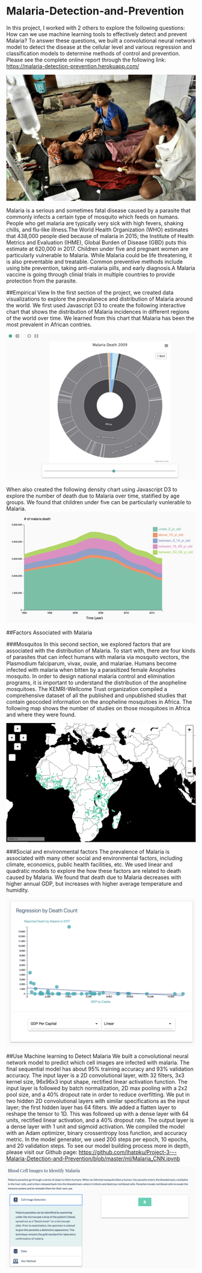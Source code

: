 # Malaria-Detection-and-Prevention

In this project, I worked with 2 others to explore the following questions: How can we use machine learning tools to effectively detect and prevent Malaria? To answer these questions, we built a convolutional neural network model to detect the disease at the cellular level and various regression and classification
models to determine methods of control and prevention. Please see the complete online report through the following link: https://malaria-detection-prevention.herokuapp.com/

![image0](malaria.png)

Malaria is a serious and sometimes fatal disease caused by a parasite that commonly infects a certain type of mosquito which feeds on humans. People who get malaria are typically very sick with high fevers, shaking chills, and flu-like illness.The World Health Organization (WHO) estimates that 438,000 people died because of malaria in 2015; the Institute of Health Metrics and Evaluation (IHME), Global Burden of Disease (GBD) puts this estimate at 620,000 in 2017. Children under five and pregnant women are particularly vulnerable to Malaria.
While Malaria could be life threatening, it is also preventable and treatable. Common preventive methods include using bite prevention, taking anti-malaria pills, and early diagnosis.A Malaria vaccine is going through clinial trials in multiple countries to provide protection from the parasite.

##Empirical View
In the first section of the project, we created data visualizations to explore the prevalanece and distribution of Malaria around the world. We first used Javascript D3 to create the following interactive chart that shows the distribution of Malaria incidences in different regions of the world over time. We learned from this chart that Malaria has been the most prevalent in African contries. 

![image1](Incidence.png)

When also created the following density chart using Javascript D3 to explore the number of death due to Malaria over time, statified by age groups. We found that children under five can be particularly vunlerable to Malaria. 
![image2](Age.png)

##Factors Associated with Malaria 

###Mosquitos
In this second section, we explored factors that are associated with the distribution of Malaria. To start with, there are four kinds of parasites that can infect humans with malaria via mosquito vectors, the Plasmodium falciparum, vivax, ovale, and malariae. Humans become infected with malaria when bitten by a parasitized female Anopheles mosquito. In order to design national malaria control and elimination programs, it is important to understand the distribution of the anopheline mosquitoes. The KEMRI-Wellcome Trust organization compiled a comprehensive dataset of all the published and unpublished studies that contain geocoded information on the anopheline mosquitoes in Africa. The following map shows the number of studies on those mosquitoes in Africa and where they were found.

![image4](Mosquitos.png)

###Social and environmental factors
The prevalence of Malaria is associated with many other social and environmental factors, including climate, economics, public health facilities, etc. We used linear and quadratic models to explore the how these factors are related to death caused by Malaria. We found that death due to Malaria decreases with higher annual GDP, but increases with higher average temperature and humidity.  

![image3](Linear_reg.png)

##Use Machine learning to Detect Malaria
We built a convolutional neural network model to predict which cell images are infected with malaria. The final sequential model has about 95% training accuracy and 93% validation accuracy. The input layer is a 2D convolutional layer, with 32 filters, 3x3 kernel size, 96x96x3 input shape, rectified linear activation function. The input layer is followed by batch normalization, 2D max pooling with a 2x2 pool size, and a 40% dropout rate in order to reduce overfitting. We put in two hidden 2D convolutional layers with similar specifications as the input layer; the first hidden layer has 64 filters. We added a flatten layer to reshape the tensor to 1D. This was followed up with a dense layer with 64 units, rectified linear activation, and a 40% dropout rate. The output layer is a dense layer with 1 unit and sigmoid activation. We compiled the model with an Adam optimizer, binary crossentropy loss function, and accuracy metric. In the model generator, we used 200 steps per epoch, 10 epochs, and 20 validation steps. To see our model building process more in depth, please visit our Github page: https://github.com/lhatpku/Project-3---Malaria-Detection-and-Prevention/blob/master/ml/Malaria_CNN.ipynb

![image6](CNN.png)
